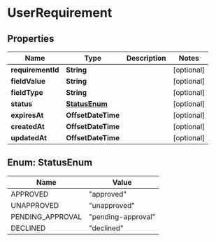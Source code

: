 

# UserRequirement


## Properties

| Name | Type | Description | Notes |
|------------ | ------------- | ------------- | -------------|
|**requirementId** | **String** |  |  [optional] |
|**fieldValue** | **String** |  |  [optional] |
|**fieldType** | **String** |  |  [optional] |
|**status** | [**StatusEnum**](#StatusEnum) |  |  [optional] |
|**expiresAt** | **OffsetDateTime** |  |  [optional] |
|**createdAt** | **OffsetDateTime** |  |  [optional] |
|**updatedAt** | **OffsetDateTime** |  |  [optional] |



## Enum: StatusEnum

| Name | Value |
|---- | -----|
| APPROVED | &quot;approved&quot; |
| UNAPPROVED | &quot;unapproved&quot; |
| PENDING_APPROVAL | &quot;pending-approval&quot; |
| DECLINED | &quot;declined&quot; |



